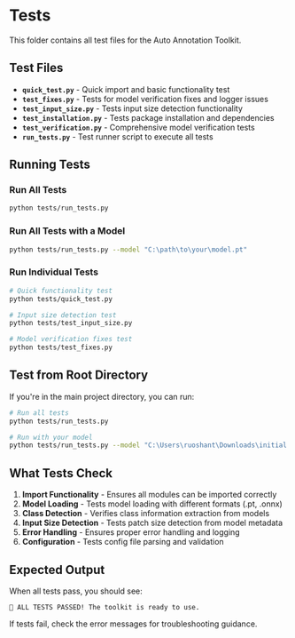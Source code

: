 # Tests

This folder contains all test files for the Auto Annotation Toolkit.

## Test Files

- **`quick_test.py`** - Quick import and basic functionality test
- **`test_fixes.py`** - Tests for model verification fixes and logger issues
- **`test_input_size.py`** - Tests input size detection functionality
- **`test_installation.py`** - Tests package installation and dependencies
- **`test_verification.py`** - Comprehensive model verification tests
- **`run_tests.py`** - Test runner script to execute all tests

## Running Tests

### Run All Tests
```bash
python tests/run_tests.py
```

### Run All Tests with a Model
```bash
python tests/run_tests.py --model "C:\path\to\your\model.pt"
```

### Run Individual Tests
```bash
# Quick functionality test
python tests/quick_test.py

# Input size detection test
python tests/test_input_size.py

# Model verification fixes test
python tests/test_fixes.py
```

## Test from Root Directory

If you're in the main project directory, you can run:
```bash
# Run all tests
python tests/run_tests.py

# Run with your model
python tests/run_tests.py --model "C:\Users\ruoshant\Downloads\initial.pt"
```

## What Tests Check

1. **Import Functionality** - Ensures all modules can be imported correctly
2. **Model Loading** - Tests model loading with different formats (.pt, .onnx)
3. **Class Detection** - Verifies class information extraction from models
4. **Input Size Detection** - Tests patch size detection from model metadata
5. **Error Handling** - Ensures proper error handling and logging
6. **Configuration** - Tests config file parsing and validation

## Expected Output

When all tests pass, you should see:
```
🎉 ALL TESTS PASSED! The toolkit is ready to use.
```

If tests fail, check the error messages for troubleshooting guidance.
